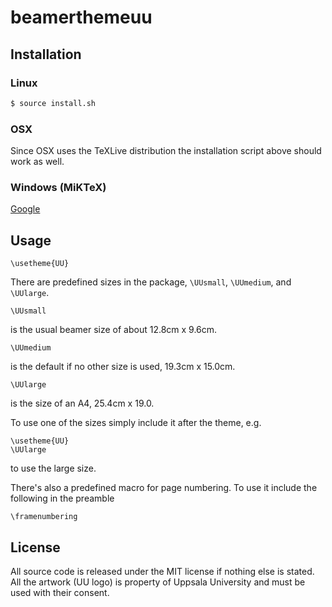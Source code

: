# beamerthemeuu
## Installation
### Linux
```bash
$ source install.sh
```
### OSX
Since OSX uses the TeXLive distribution the installation script above should work as well.
### Windows (MiKTeX)
[Google](https://www.google.se/search?btnG=1&pws=0&q=install+new+beamer+themes+in+miktex&gws_rd=cr,ssl&ei=7H5YVeOqL4qfygODooGQDA)

## Usage
```
\usetheme{UU}
```

There are predefined sizes in the package, `\UUsmall`, `\UUmedium`, and `\UUlarge`.

```
\UUsmall
```
is the usual beamer size of about 12.8cm x 9.6cm.

```
\UUmedium
```
is the default if no other size is used, 19.3cm x 15.0cm.

```
\UUlarge
```
is the size of an A4, 25.4cm x 19.0.

To use one of the sizes simply include it after the theme, e.g.
```
\usetheme{UU}
\UUlarge
```
to use the large size.

There's also a predefined macro for page numbering. To use it include the following in the preamble
```
\framenumbering
```

## License
All source code is released under the MIT license if nothing else is stated. All the artwork (UU logo) is property of Uppsala University and must be used with their consent.
